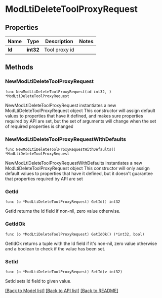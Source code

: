 # ModLtiDeleteToolProxyRequest

## Properties

Name | Type | Description | Notes
------------ | ------------- | ------------- | -------------
**Id** | **int32** | Tool proxy id | 

## Methods

### NewModLtiDeleteToolProxyRequest

`func NewModLtiDeleteToolProxyRequest(id int32, ) *ModLtiDeleteToolProxyRequest`

NewModLtiDeleteToolProxyRequest instantiates a new ModLtiDeleteToolProxyRequest object
This constructor will assign default values to properties that have it defined,
and makes sure properties required by API are set, but the set of arguments
will change when the set of required properties is changed

### NewModLtiDeleteToolProxyRequestWithDefaults

`func NewModLtiDeleteToolProxyRequestWithDefaults() *ModLtiDeleteToolProxyRequest`

NewModLtiDeleteToolProxyRequestWithDefaults instantiates a new ModLtiDeleteToolProxyRequest object
This constructor will only assign default values to properties that have it defined,
but it doesn't guarantee that properties required by API are set

### GetId

`func (o *ModLtiDeleteToolProxyRequest) GetId() int32`

GetId returns the Id field if non-nil, zero value otherwise.

### GetIdOk

`func (o *ModLtiDeleteToolProxyRequest) GetIdOk() (*int32, bool)`

GetIdOk returns a tuple with the Id field if it's non-nil, zero value otherwise
and a boolean to check if the value has been set.

### SetId

`func (o *ModLtiDeleteToolProxyRequest) SetId(v int32)`

SetId sets Id field to given value.



[[Back to Model list]](../README.md#documentation-for-models) [[Back to API list]](../README.md#documentation-for-api-endpoints) [[Back to README]](../README.md)


